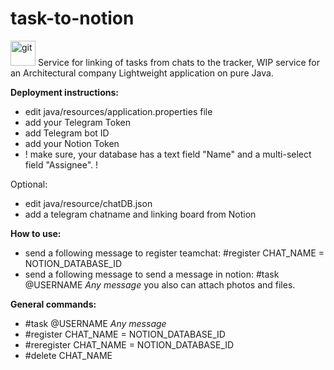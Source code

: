 # task-to-notion
<img src="ttps://commons.wikimedia.org/wiki/File:Telegram_logo.svg](https://upload.wikimedia.org/wikipedia/commons/8/82/Telegram_logo.svg" alt="git" width="40" height="40"/>
Service for linking of tasks from chats to the tracker, WIP service for an Architectural company
Lightweight application on pure Java.

<b>Deployment instructions:</b>
- edit java/resources/application.properties file
- add your Telegram Token
- add Telegram bot ID
- add your Notion Token
- ! make sure, your database has a text field "Name" 
and a multi-select field "Assignee". !

Optional:
- edit java/resource/chatDB.json
- add a telegram chatname and linking board from Notion


<b>How to use:</b>
- send a following message to register teamchat:
#register CHAT_NAME = NOTION_DATABASE_ID
- send a following message to send a message in notion:
#task @USERNAME *Any message*
you also can attach photos and files.


<b>General commands:</b>
- #task @USERNAME *Any message*
- #register CHAT_NAME = NOTION_DATABASE_ID
- #reregister CHAT_NAME = NOTION_DATABASE_ID
- #delete CHAT_NAME
